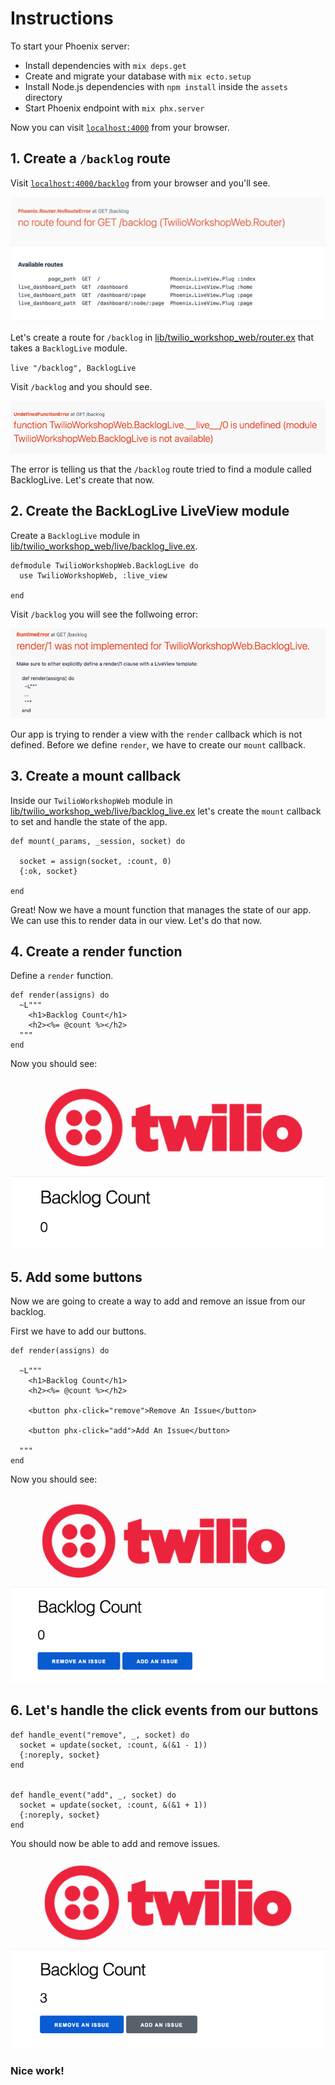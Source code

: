 # Instructions

To start your Phoenix server:

  * Install dependencies with `mix deps.get`
  * Create and migrate your database with `mix ecto.setup`
  * Install Node.js dependencies with `npm install` inside the `assets` directory
  * Start Phoenix endpoint with `mix phx.server`

Now you can visit [`localhost:4000`](http://localhost:4000) from your browser.


## 1. Create a `/backlog` route

Visit [`localhost:4000/backlog`](http://localhost:4000/backlog) from your browser and you'll see.

![Error Message](assets/static/images/noroute.png)

Let's create a route for `/backlog` in [lib/twilio_workshop_web/router.ex](lib/twilio_workshop_web/router.ex) that takes a `BacklogLive` module.

`live "/backlog", BacklogLive`

Visit `/backlog` and you should see.

![Error Message](assets/static/images/undefined.png)

The error is telling us that the `/backlog` route tried to find a module called BacklogLive. 
Let's create that now.

## 2. Create the BackLogLive LiveView module
Create a `BacklogLive` module in [lib/twilio_workshop_web/live/backlog_live.ex](lib/twilio_workshop_web/live/backlog_live.ex).

```
defmodule TwilioWorkshopWeb.BacklogLive do
  use TwilioWorkshopWeb, :live_view

end
```

Visit `/backlog` you will see the follwoing error:

![Error Message](assets/static/images/render.png)

Our app is trying to render a view with the `render` callback which is not defined. Before we define `render`, we have to create our `mount` callback.


## 3. Create a mount callback
Inside our `TwilioWorkshopWeb` module in [lib/twilio_workshop_web/live/backlog_live.ex](lib/twilio_workshop_web/live/backlog_live.ex) let's create the `mount` callback to set and handle the state of the app.

```
def mount(_params, _session, socket) do

  socket = assign(socket, :count, 0)
  {:ok, socket}

end
```

Great! Now we have a mount function that manages the state of our app. We can use this to render data in our view. Let's do that now.

## 4. Create a render function


Define a `render` function.

```
def render(assigns) do
  ~L"""
    <h1>Backlog Count</h1>
    <h2><%= @count %></h2>
  """
end
```

Now you should see:

![progress](assets/static/images/count0.png)


## 5. Add some buttons

Now we are going to create a way to add and remove an issue from our backlog.

First we have to add our buttons.

```
def render(assigns) do

  ~L"""
    <h1>Backlog Count</h1>
    <h2><%= @count %></h2>

    <button phx-click="remove">Remove An Issue</button>

    <button phx-click="add">Add An Issue</button>

  """
end
```

Now you should see:

![progress](assets/static/images/buttons.png)


## 6. Let's handle the click events from our buttons

```
def handle_event("remove", _, socket) do
  socket = update(socket, :count, &(&1 - 1))
  {:noreply, socket}
end


def handle_event("add", _, socket) do
  socket = update(socket, :count, &(&1 + 1))
  {:noreply, socket}
end
```

You should now be able to add and remove issues.

![progress](assets/static/images/count3.png)

### Nice work! 